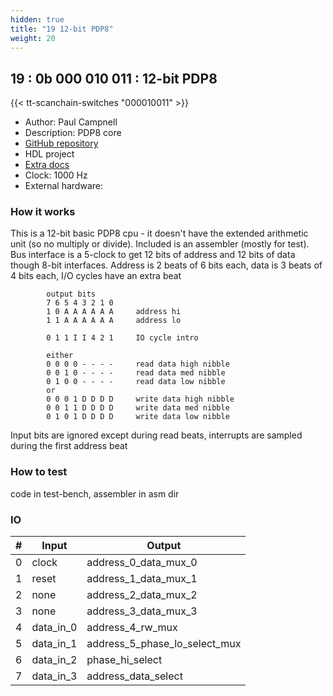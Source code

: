 ```yaml
---
hidden: true
title: "19 12-bit PDP8"
weight: 20
---
```


## 19 : 0b 000 010 011 : 12-bit PDP8

{{< tt-scanchain-switches "000010011" >}}

* Author: Paul Campnell
* Description: PDP8 core
* [GitHub repository](https://github.com/MoonbaseOtago/tt03-pdp8)
* HDL project
* [Extra docs]()
* Clock: 1000 Hz
* External hardware: 



### How it works

This is a 12-bit basic PDP8 cpu - it doesn't have the extended arithmetic unit (so no
multiply or divide). Included is an assembler (mostly for test).
Bus interface is a 5-clock to get 12 bits of address and 12 bits of data though 8-bit
interfaces. Address is 2 beats of 6 bits each, data is 3 beats of 4 bits each, I/O 
cycles have an extra beat

            output bits
            7 6 5 4 3 2 1 0
            1 0 A A A A A A     address hi
            1 1 A A A A A A     address lo

            0 1 1 I I 4 2 1     IO cycle intro

            either
            0 0 0 0 - - - -     read data high nibble
            0 0 1 0 - - - -     read data med nibble
            0 1 0 0 - - - -     read data low nibble
            or
            0 0 0 1 D D D D     write data high nibble
            0 0 1 1 D D D D     write data med nibble
            0 1 0 1 D D D D     write data low nibble

Input bits are ignored except during read beats, interrupts are sampled during the first
address beat


### How to test

code in test-bench, assembler in asm dir


### IO

| # | Input        | Output       |
|---|--------------|--------------|
| 0 | clock  | address_0_data_mux_0 |
| 1 | reset  | address_1_data_mux_1 |
| 2 | none  | address_2_data_mux_2 |
| 3 | none  | address_3_data_mux_3 |
| 4 | data_in_0  | address_4_rw_mux |
| 5 | data_in_1  | address_5_phase_lo_select_mux |
| 6 | data_in_2  | phase_hi_select |
| 7 | data_in_3  | address_data_select |
